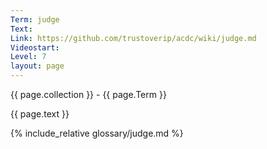 ```yaml
---
Term: judge
Text: 
Link: https://github.com/trustoverip/acdc/wiki/judge.md
Videostart: 
Level: 7
layout: page
---
```


{{ page.collection }} - {{ page.Term }}

   {{ page.text }}

{% include_relative glossary/judge.md %}
